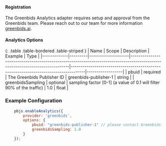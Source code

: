 #### Registration

The Greenbids Analytics adapter requires setup and approval from the
Greenbids team. Please reach out to our team for more information [greenbids.ai](https://greenbids.ai).

#### Analytics Options

{: .table .table-bordered .table-striped }
| Name         | Scope              | Description                                                                                                                 | Example                                                                             | Type             |
|-------------|---------|--------------------|-----------------------------------------------------------------------------------------------------------------------------|-------------------------------------------------------------------------------------|------------------|
| pbuid | required  | The Greenbids Publisher ID | greenbids-publisher-1  | string |
| greenbidsSampling | optional  | sampling factor [0-1] (a value of 0.1 will filter 90% of the traffic) | 1.0  | float |

### Example Configuration

```javascript
    pbjs.enableAnalytics({
        provider: 'greenbids',
        options: {
            pbuid: "greenbids-publisher-1" // please contact Greenbids to get a pbuid for yourself
            greenbidsSampling: 1.0
        }
    });
```